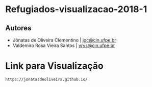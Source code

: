 # Refugiados-visualizacao-2018-1

## Autores
- Jônatas de Oliveira Clementino | joc@cin.ufpe.br
- Valdemiro Rosa Vieira Santos | vrvs@cin.ufpe.br


# Link para Visualização
```
https://jonatasdeoliveira.github.io/
```
